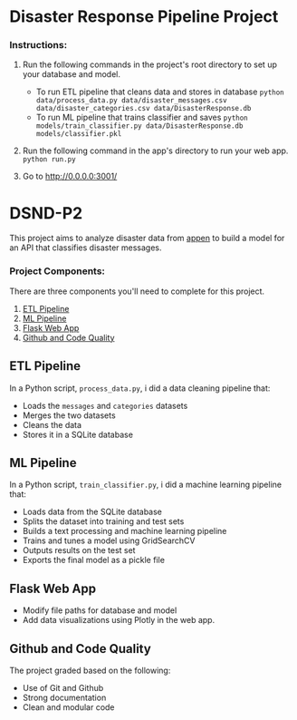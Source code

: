 # Disaster Response Pipeline Project

### Instructions:
1. Run the following commands in the project's root directory to set up your database and model.

    - To run ETL pipeline that cleans data and stores in database
        `python data/process_data.py data/disaster_messages.csv data/disaster_categories.csv data/DisasterResponse.db`
    - To run ML pipeline that trains classifier and saves
        `python models/train_classifier.py data/DisasterResponse.db models/classifier.pkl`

2. Run the following command in the app's directory to run your web app.
    `python run.py`

3. Go to http://0.0.0.0:3001/











# DSND-P2
This project aims to analyze disaster data from [appen](https://appen.com/) to build a model for an API that classifies disaster messages.
### Project Components:
There are three components you'll need to complete for this project.
1. [ETL Pipeline](#ETL_Pipeline)
2. [ML Pipeline](#ML_Pipeline)
3. [Flask Web App](#Flask_Web_App)
4. [Github and Code Quality](#Github_and_Code_Quality)

## ETL Pipeline <a name="ETL_Pipeline"></a>
In a Python script, `process_data.py`, i did a data cleaning pipeline that:
- Loads the `messages` and `categories` datasets
- Merges the two datasets
- Cleans the data
- Stores it in a SQLite database
## ML Pipeline <a name="ML_Pipeline"></a>
In a Python script, `train_classifier.py`, i did a machine learning pipeline that:
- Loads data from the SQLite database
- Splits the dataset into training and test sets
- Builds a text processing and machine learning pipeline
- Trains and tunes a model using GridSearchCV
- Outputs results on the test set
- Exports the final model as a pickle file

## Flask Web App <a name="Flask_Web_App"></a>
- Modify file paths for database and model
- Add data visualizations using Plotly in the web app.

## Github and Code Quality<a name="Github_and_Code_Quality"></a>
The project graded based on the following:
- Use of Git and Github
- Strong documentation
- Clean and modular code













